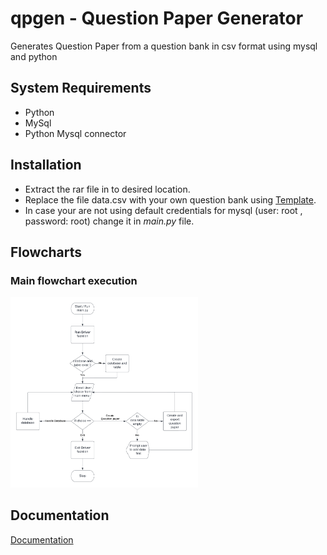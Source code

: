 # qpgen - Question Paper Generator

Generates Question Paper from a question bank in csv format using mysql and python

## System Requirements
- Python
- MySql
- Python Mysql connector

## Installation

- Extract the rar file in to desired location.
- Replace the file data.csv with your own question bank using [Template](template.csv).
- In case your are not using default credentials for mysql (user: root , password: root) change it in *main.py* file.

## Flowcharts
### Main flowchart execution
<img
  src="Main flow of execution.png"
  alt="Alt text"
  title="Optional title"
  style="display: inline-block; margin: 0 auto; max-width: 300px">
    
## Documentation

[Documentation](https://drive.google.com/file/d/1-Vn3C8QEOwFxOL9g6660_aROuDuonmaQ/view?usp=share_link)
